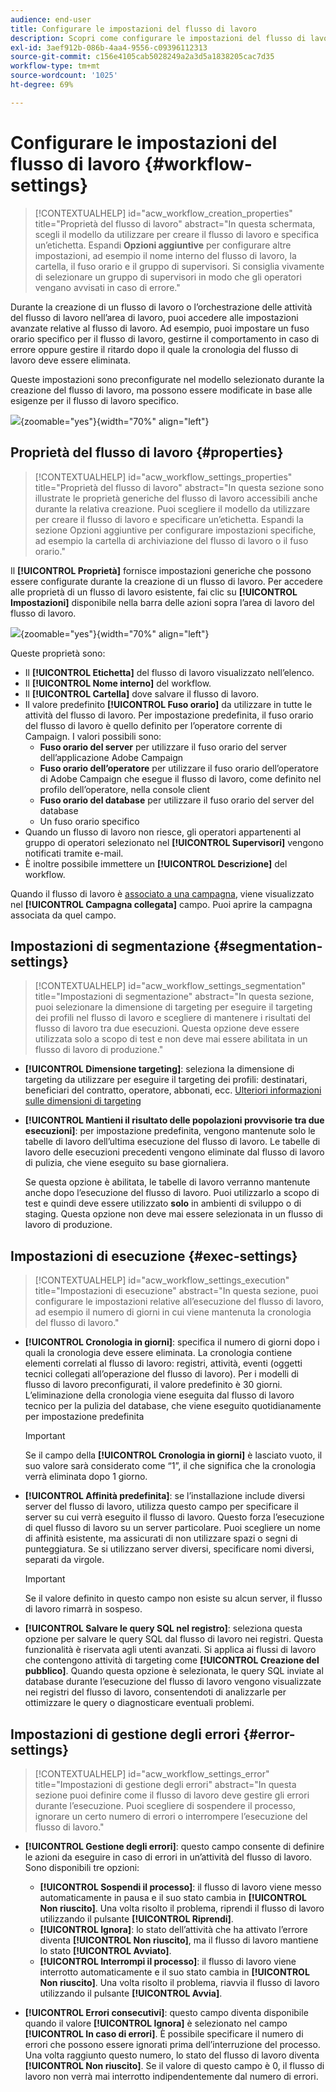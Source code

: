 ```yaml
---
audience: end-user
title: Configurare le impostazioni del flusso di lavoro
description: Scopri come configurare le impostazioni del flusso di lavoro con Adobe Campaign Web
exl-id: 3aef912b-086b-4aa4-9556-c09396112313
source-git-commit: c156e4105cab5028249a2a3d5a1838205cac7d35
workflow-type: tm+mt
source-wordcount: '1025'
ht-degree: 69%

---
```



# Configurare le impostazioni del flusso di lavoro {#workflow-settings}

>[!CONTEXTUALHELP]
>id="acw_workflow_creation_properties"
>title="Proprietà del flusso di lavoro"
>abstract="In questa schermata, scegli il modello da utilizzare per creare il flusso di lavoro e specifica un’etichetta. Espandi **Opzioni aggiuntive** per configurare altre impostazioni, ad esempio il nome interno del flusso di lavoro, la cartella, il fuso orario e il gruppo di supervisori. Si consiglia vivamente di selezionare un gruppo di supervisori in modo che gli operatori vengano avvisati in caso di errore."

Durante la creazione di un flusso di lavoro o l’orchestrazione delle attività del flusso di lavoro nell’area di lavoro, puoi accedere alle impostazioni avanzate relative al flusso di lavoro. Ad esempio, puoi impostare un fuso orario specifico per il flusso di lavoro, gestirne il comportamento in caso di errore oppure gestire il ritardo dopo il quale la cronologia del flusso di lavoro deve essere eliminata.

Queste impostazioni sono preconfigurate nel modello selezionato durante la creazione del flusso di lavoro, ma possono essere modificate in base alle esigenze per il flusso di lavoro specifico.

![](assets/workflow-settings-button.png){zoomable=&quot;yes&quot;}{width="70%" align="left"}

## Proprietà del flusso di lavoro {#properties}

>[!CONTEXTUALHELP]
>id="acw_workflow_settings_properties"
>title="Proprietà del flusso di lavoro"
>abstract="In questa sezione sono illustrate le proprietà generiche del flusso di lavoro accessibili anche durante la relativa creazione. Puoi scegliere il modello da utilizzare per creare il flusso di lavoro e specificare un’etichetta. Espandi la sezione Opzioni aggiuntive per configurare impostazioni specifiche, ad esempio la cartella di archiviazione del flusso di lavoro o il fuso orario."

Il **[!UICONTROL Proprietà]** fornisce impostazioni generiche che possono essere configurate durante la creazione di un flusso di lavoro. Per accedere alle proprietà di un flusso di lavoro esistente, fai clic su **[!UICONTROL Impostazioni]** disponibile nella barra delle azioni sopra l’area di lavoro del flusso di lavoro.


![](assets/workflow-settings.png){zoomable=&quot;yes&quot;}{width="70%" align="left"}


Queste proprietà sono:

* Il **[!UICONTROL Etichetta]** del flusso di lavoro visualizzato nell’elenco.
* Il **[!UICONTROL Nome interno]** del workflow.
* Il **[!UICONTROL Cartella]** dove salvare il flusso di lavoro.
* Il valore predefinito **[!UICONTROL Fuso orario]** da utilizzare in tutte le attività del flusso di lavoro. Per impostazione predefinita, il fuso orario del flusso di lavoro è quello definito per l’operatore corrente di Campaign.
I valori possibili sono:
   * **Fuso orario del server** per utilizzare il fuso orario del server dell’applicazione Adobe Campaign
   * **Fuso orario dell’operatore** per utilizzare il fuso orario dell’operatore di Adobe Campaign che esegue il flusso di lavoro, come definito nel profilo dell’operatore, nella console client
   * **Fuso orario del database** per utilizzare il fuso orario del server del database
   * Un fuso orario specifico
* Quando un flusso di lavoro non riesce, gli operatori appartenenti al gruppo di operatori selezionato nel **[!UICONTROL Supervisori]** vengono notificati tramite e-mail.
* È inoltre possibile immettere un **[!UICONTROL Descrizione]** del workflow.

Quando il flusso di lavoro è [associato a una campagna](create-workflow.md), viene visualizzato nel **[!UICONTROL Campagna collegata]** campo. Puoi aprire la campagna associata da quel campo.


## Impostazioni di segmentazione  {#segmentation-settings}

>[!CONTEXTUALHELP]
>id="acw_workflow_settings_segmentation"
>title="Impostazioni di segmentazione"
>abstract="In questa sezione, puoi selezionare la dimensione di targeting per eseguire il targeting dei profili nel flusso di lavoro e scegliere di mantenere i risultati del flusso di lavoro tra due esecuzioni. Questa opzione deve essere utilizzata solo a scopo di test e non deve mai essere abilitata in un flusso di lavoro di produzione."

* **[!UICONTROL Dimensione targeting]**: seleziona la dimensione di targeting da utilizzare per eseguire il targeting dei profili: destinatari, beneficiari del contratto, operatore, abbonati, ecc. [Ulteriori informazioni sulle dimensioni di targeting](../audience/targeting-dimensions.md)

* **[!UICONTROL Mantieni il risultato delle popolazioni provvisorie tra due esecuzioni]**: per impostazione predefinita, vengono mantenute solo le tabelle di lavoro dell’ultima esecuzione del flusso di lavoro. Le tabelle di lavoro delle esecuzioni precedenti vengono eliminate dal flusso di lavoro di pulizia, che viene eseguito su base giornaliera.

  Se questa opzione è abilitata, le tabelle di lavoro verranno mantenute anche dopo l’esecuzione del flusso di lavoro. Puoi utilizzarlo a scopo di test e quindi deve essere utilizzato **solo** in ambienti di sviluppo o di staging. Questa opzione non deve mai essere selezionata in un flusso di lavoro di produzione.

## Impostazioni di esecuzione  {#exec-settings}

>[!CONTEXTUALHELP]
>id="acw_workflow_settings_execution"
>title="Impostazioni di esecuzione"
>abstract="In questa sezione, puoi configurare le impostazioni relative all’esecuzione del flusso di lavoro, ad esempio il numero di giorni in cui viene mantenuta la cronologia del flusso di lavoro."

* **[!UICONTROL Cronologia in giorni]**: specifica il numero di giorni dopo i quali la cronologia deve essere eliminata. La cronologia contiene elementi correlati al flusso di lavoro: registri, attività, eventi (oggetti tecnici collegati all’operazione del flusso di lavoro). Per i modelli di flusso di lavoro preconfigurati, il valore predefinito è 30 giorni. L’eliminazione della cronologia viene eseguita dal flusso di lavoro tecnico per la pulizia del database, che viene eseguito quotidianamente per impostazione predefinita

  >[!IMPORTANT]
  >
  >Se il campo della **[!UICONTROL Cronologia in giorni]** è lasciato vuoto, il suo valore sarà considerato come “1”, il che significa che la cronologia verrà eliminata dopo 1 giorno.

* **[!UICONTROL Affinità predefinita]**: se l’installazione include diversi server del flusso di lavoro, utilizza questo campo per specificare il server su cui verrà eseguito il flusso di lavoro. Questo forza l’esecuzione di quel flusso di lavoro su un server particolare. Puoi scegliere un nome di affinità esistente, ma assicurati di non utilizzare spazi o segni di punteggiatura. Se si utilizzano server diversi, specificare nomi diversi, separati da virgole.

  >[!IMPORTANT]
  >
  >Se il valore definito in questo campo non esiste su alcun server, il flusso di lavoro rimarrà in sospeso.


* **[!UICONTROL Salvare le query SQL nel registro]**: seleziona questa opzione per salvare le query SQL dal flusso di lavoro nei registri. Questa funzionalità è riservata agli utenti avanzati. Si applica ai flussi di lavoro che contengono attività di targeting come **[!UICONTROL Creazione del pubblico]**. Quando questa opzione è selezionata, le query SQL inviate al database durante l’esecuzione del flusso di lavoro vengono visualizzate nei registri del flusso di lavoro, consentendoti di analizzarle per ottimizzare le query o diagnosticare eventuali problemi.

## Impostazioni di gestione degli errori  {#error-settings}

>[!CONTEXTUALHELP]
>id="acw_workflow_settings_error"
>title="Impostazioni di gestione degli errori"
>abstract="In questa sezione puoi definire come il flusso di lavoro deve gestire gli errori durante l’esecuzione. Puoi scegliere di sospendere il processo, ignorare un certo numero di errori o interrompere l’esecuzione del flusso di lavoro."

* **[!UICONTROL Gestione degli errori]**: questo campo consente di definire le azioni da eseguire in caso di errori in un’attività del flusso di lavoro. Sono disponibili tre opzioni:

   * **[!UICONTROL Sospendi il processo]**: il flusso di lavoro viene messo automaticamente in pausa e il suo stato cambia in **[!UICONTROL Non riuscito]**. Una volta risolto il problema, riprendi il flusso di lavoro utilizzando il pulsante **[!UICONTROL Riprendi]**.
   * **[!UICONTROL Ignora]**: lo stato dell’attività che ha attivato l’errore diventa **[!UICONTROL Non riuscito]**, ma il flusso di lavoro mantiene lo stato **[!UICONTROL Avviato]**.<!-- TO ADD ONCE SCHEUDLER IS AVAILABLE This configuration is relevant for recurring tasks: if the branch includes a scheduler, it will start normally next time the workflow is executed.-->
   * **[!UICONTROL Interrompi il processo]**: il flusso di lavoro viene interrotto automaticamente e il suo stato cambia in **[!UICONTROL Non riuscito]**. Una volta risolto il problema, riavvia il flusso di lavoro utilizzando il pulsante **[!UICONTROL Avvia]**.

* **[!UICONTROL Errori consecutivi]**: questo campo diventa disponibile quando il valore **[!UICONTROL Ignora]** è selezionato nel campo **[!UICONTROL In caso di errori]**. È possibile specificare il numero di errori che possono essere ignorati prima dell’interruzione del processo. Una volta raggiunto questo numero, lo stato del flusso di lavoro diventa **[!UICONTROL Non riuscito]**. Se il valore di questo campo è 0, il flusso di lavoro non verrà mai interrotto indipendentemente dal numero di errori.
